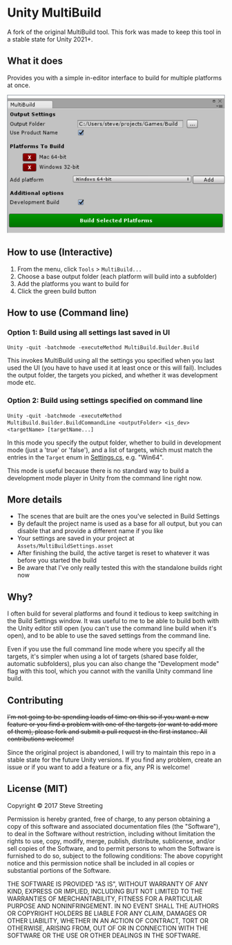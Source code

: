 # Unity MultiBuild

A fork of the original MultiBuild tool. This fork was made to keep this
tool in a stable state for Unity 2021+.

## What it does

Provides you with a simple in-editor interface to build for multiple platforms
at once.

![Screenshot](multibuild.png)

## How to use (Interactive)

1. From the menu, click `Tools` > `MultiBuild...`
1. Choose a base output folder (each platform will build into a subfolder)
1. Add the platforms you want to build for
1. Click the green build button

## How to use (Command line)

### Option 1: Build using all settings last saved in UI

```
Unity -quit -batchmode -executeMethod MultiBuild.Builder.Build
```

This invokes MultiBuild using all the settings you specified when you last used
the UI (you have to have used it at least once or this will fail). Includes
the output folder, the targets you picked, and whether it was development mode etc.

### Option 2: Build using settings specified on command line

```
Unity -quit -batchmode -executeMethod MultiBuild.Builder.BuildCommandLine <outputFolder> <is_dev> <targetName> [targetName...]
```

In this mode you specify the output folder, whether to build in development mode
(just a 'true' or 'false'), and a list of targets, which must match the
entries in the `Target` enum in [Settings.cs](Assets/MultiBuild/Editor/Settings.cs),
e.g. "Win64".

This mode is useful because there is no standard way to build a development mode player
in Unity from the command line right now.

## More details

* The scenes that are built are the ones you've selected in Build Settings
* By default the project name is used as a base for all output, but you can
  disable that and provide a different name if you like
* Your settings are saved in your project at `Assets/MultiBuildSettings.asset`
* After finishing the build, the active target is reset to whatever it was before
  you started the build
* Be aware that I've only really tested this with the standalone builds right now

## Why?

I often build for several platforms and found it tedious to keep switching in
the Build Settings window. It was useful to me to be able to build both with
the Unity editor still open (you can't use the command line build when it's open),
and to be able to use the saved settings from the command line.

Even if you use the full command line mode where you specify all the targets, it's
simpler when using a lot of targets (shared base folder, automatic subfolders),
plus you can also change the "Development mode" flag with this tool, which you
cannot with the vanilla Unity command line build.

## Contributing
~~I'm not going to be spending loads of time on this so if you want a new feature
or you find a problem with one of the targets (or want to add more of them),
please fork and submit a pull request in the first instance. All contributions
welcome!~~

Since the original project is abandoned, I will try to maintain this repo in a stable
state for the future Unity versions. If you find any problem, create an issue or
if you want to add a feature or a fix, any PR is welcome!

## License (MIT)

Copyright © 2017 Steve Streeting

Permission is hereby granted, free of charge, to any person obtaining a copy
of this software and associated documentation files (the "Software"), to deal
in the Software without restriction, including without limitation the rights
to use, copy, modify, merge, publish, distribute, sublicense, and/or sell
copies of the Software, and to permit persons to whom the Software is
furnished to do so, subject to the following conditions:
The above copyright notice and this permission notice shall be included in
all copies or substantial portions of the Software.

THE SOFTWARE IS PROVIDED "AS IS", WITHOUT WARRANTY OF ANY KIND, EXPRESS OR
IMPLIED, INCLUDING BUT NOT LIMITED TO THE WARRANTIES OF MERCHANTABILITY,
FITNESS FOR A PARTICULAR PURPOSE AND NONINFRINGEMENT. IN NO EVENT SHALL THE
AUTHORS OR COPYRIGHT HOLDERS BE LIABLE FOR ANY CLAIM, DAMAGES OR OTHER
LIABILITY, WHETHER IN AN ACTION OF CONTRACT, TORT OR OTHERWISE, ARISING FROM,
OUT OF OR IN CONNECTION WITH THE SOFTWARE OR THE USE OR OTHER DEALINGS IN
THE SOFTWARE.





